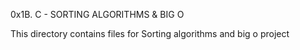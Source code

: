 0x1B. C - SORTING ALGORITHMS & BIG O

This directory contains files for Sorting algorithms and big o project
